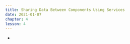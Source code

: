 ```yaml
---
title: Sharing Data Between Components Using Services
date: 2021-01-07
chapter: 4
lesson: 4
---
```


-
